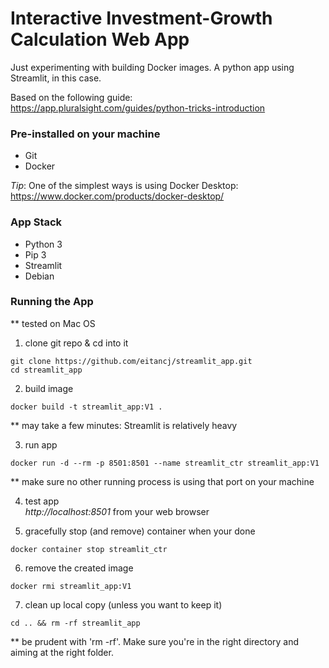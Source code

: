 # Interactive Investment-Growth Calculation Web App 

Just experimenting with building Docker images. A python app using Streamlit, in this case.

Based on the following guide:\
https://app.pluralsight.com/guides/python-tricks-introduction

### Pre-installed on your machine
- Git
- Docker

*Tip*: One of the simplest ways is using Docker Desktop:\
https://www.docker.com/products/docker-desktop/
### App Stack
- Python 3
- Pip 3
- Streamlit
- Debian

### Running the App
** tested on Mac OS

1. clone git repo & cd into it
```
git clone https://github.com/eitancj/streamlit_app.git
cd streamlit_app
```

2. build image
```
docker build -t streamlit_app:V1 .
```
** may take a few minutes: Streamlit is relatively heavy

3. run app
```
docker run -d --rm -p 8501:8501 --name streamlit_ctr streamlit_app:V1
```
** make sure no other running process is using that port on your machine

4. test app\
*http://localhost:8501* from your web browser

5. gracefully stop (and remove) container when your done
```
docker container stop streamlit_ctr
```

6. remove the created image
```
docker rmi streamlit_app:V1
```

7. clean up local copy (unless you want to keep it)
```
cd .. && rm -rf streamlit_app
```
** be prudent with 'rm -rf'. Make sure you're in the right directory and aiming at the right folder.
